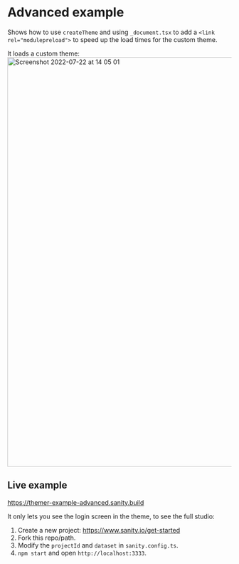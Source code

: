 # Advanced example

Shows how to use `createTheme` and using `_document.tsx` to add a `<link rel="modulepreload">` to speed up the load times for the custom theme.

It loads a custom theme:
<img width="920" alt="Screenshot 2022-07-22 at 14 05 01" src="https://user-images.githubusercontent.com/81981/180437361-07e238d7-3e9a-41ac-8677-85f0ed8170d6.png">

## Live example

https://themer-example-advanced.sanity.build

It only lets you see the login screen in the theme, to see the full studio:

1. Create a new project: https://www.sanity.io/get-started
2. Fork this repo/path.
3. Modify the `projectId` and `dataset` in `sanity.config.ts`.
4. `npm start` and open `http://localhost:3333`.
